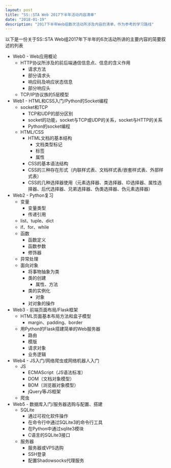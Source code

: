 ```yaml
---
layout: post
title: "SS::STA Web 2017下半年活动内容清单"
date: "2018-01-19"
description: "2017下半年Web组数次活动所涉及内容的清单，作为参考的学习路线"
---
```


以下是一份关于SS::STA Web组2017年下半年的6次活动所讲的主要内容的简要叙述的列表

- Web0 - Web应用概论
  - HTTP协议所涉及的前后端通信信息点、信息的含义作用
    - 请求方法
    - 部分请求头
    - 响应码及响应状态信息
    - 部分响应头
  - TCP/IP协议族的5层模型
- Web1 - HTML和CSS入门/Python的Socket编程
  - socket和TCP
    - TCP和UDP的部分区别
    - socket的功能，socket与TCP或UDP的关系，socket与HTTP的关系
    - Python的socket编程
  - HTML/CSS
    - HTML文档的基本结构
      - 文档类型标记
      - 标签
      - 属性
    - CSS的基本语法结构
    - CSS的三种存在形式（内联样式表、文档样式表/嵌套样式表、外部样式表）
    - CSS的几种选择器使用（元素选择器、类选择器、ID选择器、属性选择器、后代选择器、兄弟选择器、伪类选择器、伪元素选择器）
- Web2 - Python复习
  - 变量
    - 变量类型
    - 传递引用
  - list、tuple、dict
  - if、for、while
  - 函数
    - 函数定义
    - 函数参数
    - 修饰器
  - 异常处理
  - 面向对象
    - 将事物抽象为类
    - 类的创建
      - 属性、方法
    - 类的实例化
      - 对象
    - 对对象的操作
- Web3 - 前端页面布局/Flask框架
  - HTML页面基本布局方法和盒子模型
    - margin、padding、border
  - 用Python的Flask搭建简单的Web服务器
    - 路由
    - 模版
    - 请求对象
    - 业务逻辑
- Web4 - JS入门/网络爬虫或网络机器人入门
  - JS
    - ECMAScript（JS语法标准）
    - DOM（文档对象模型）
    - BOM（浏览器对象模型）
    - jQuery等JS框架
  - 爬虫
- Web5 - 数据库入门/服务器选购与配置、搭建
  - SQLite
    - 通过可视化软件操作
    - 在命令行中通过SQLite3的命令行工具
    - 在Python中通过sqlite3模块
    - C语言的SQLite3接口
  - 服务器
    - 服务器或VPS选购
    - SSH登录
    - 配置Shadowsocks代理服务
